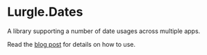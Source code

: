 # Lurgle.Dates

A library supporting a number of date usages across multiple apps.

Read the [blog post](https://mattmofdoom.com/updates-to-event-timeout-event-threshold-and-event-schedule-for-seq-and-introducing-lurgledates/) for details on how to use.
